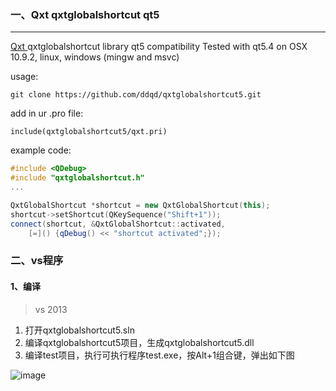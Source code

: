 ### 一、Qxt qxtglobalshortcut qt5
---

[Qxt ](http://dev.libqxt.org/libqxt/wiki/Home) qxtglobalshortcut library qt5 compatibility
Tested with qt5.4 on OSX 10.9.2, linux, windows (mingw and msvc)

usage:

```
git clone https://github.com/ddqd/qxtglobalshortcut5.git
```

add in ur .pro file:
```
include(qxtglobalshortcut5/qxt.pri)
```

example code:
```cpp
#include <QDebug>
#include "qxtglobalshortcut.h"
...

QxtGlobalShortcut *shortcut = new QxtGlobalShortcut(this);
shortcut->setShortcut(QKeySequence("Shift+1"));
connect(shortcut, &QxtGlobalShortcut::activated,
    [=]() {qDebug() << "shortcut activated";});
```

### 二、vs程序

#### 1、编译

> vs 2013

1. 打开qxtglobalshortcut5.sln
2. 编译qxtglobalshortcut5项目，生成qxtglobalshortcut5.dll
3. 编译test项目，执行可执行程序test.exe，按Alt+1组合键，弹出如下图


![image](https://user-images.githubusercontent.com/14138754/157586512-390396e3-0206-4f04-a7f1-23b33b9e32b5.png)
